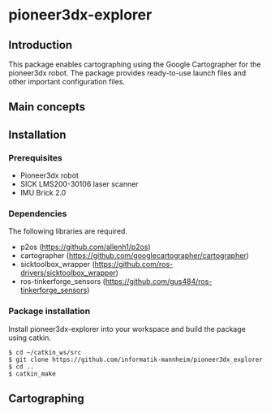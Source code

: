 # pioneer3dx-explorer

## Introduction

This package enables cartographing using the Google Cartographer for the pioneer3dx robot. The package provides ready-to-use launch files and other important configuration files.

## Main concepts

### 

### 

## Installation



### Prerequisites

* Pioneer3dx robot
* SICK LMS200-30106 laser scanner
* IMU Brick 2.0

### Dependencies

The following libraries are required.

* p2os (https://github.com/allenh1/p2os)
* cartographer (https://github.com/googlecartographer/cartographer)
* sicktoolbox_wrapper (https://github.com/ros-drivers/sicktoolbox_wrapper)
* ros-tinkerforge_sensors (https://github.com/gus484/ros-tinkerforge_sensors)

### Package installation

Install pioneer3dx-explorer into your workspace and build the package using catkin.

```console
$ cd ~/catkin_ws/src
$ git clone https://github.com/informatik-mannheim/pioneer3dx_explorer
$ cd ..
$ catkin_make
```

## Cartographing
